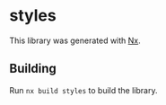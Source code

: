 # styles

This library was generated with [Nx](https://nx.dev).

## Building

Run `nx build styles` to build the library.
